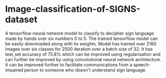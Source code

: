 # Image-classification-of-SIGNS-dataset
A tensorflow neural network model to classify to decipher sign language made by hands over six numbers 0 to 5. The trained tensorflow model can be easily downloaded along with its weights. Model has trained over 2160 images over six classes for 2500 iteration over a batch size of 32. It has test_set accuracy of 75.8% which can be improved using regularisation and can further be improved by using convolutional neural network architecture. It can be improved further to facilitate communications from a speech-impaired person to someone who doesn't understand sign language.
